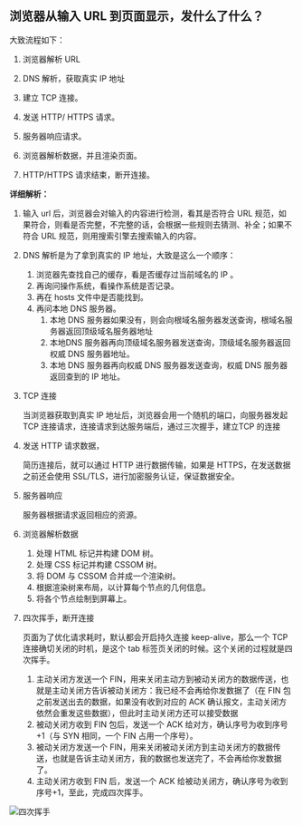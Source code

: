 ## 浏览器从输入 URL 到页面显示，发什么了什么？

大致流程如下：

1. 浏览器解析 URL
2. DNS 解析，获取真实 IP 地址
3. 建立 TCP 连接。
4. 发送 HTTP/ HTTPS 请求。
5. 服务器响应请求。
6. 浏览器解析数据，并且渲染页面。

7. HTTP/HTTPS 请求结束，断开连接。

**详细解析：**

1. 输入 url 后，浏览器会对输入的内容进行检测，看其是否符合 URL 规范，如果符合，则看是否完整，不完整的话，会根据一些规则去猜测、补全；如果不符合 URL 规范，则用搜索引擎去搜索输入的内容。

2. DNS 解析是为了拿到真实的 IP 地址，大致是这么一个顺序：

   1. 浏览器先查找自己的缓存，看是否缓存过当前域名的 IP 。
   2. 再询问操作系统，看操作系统是否记录。
   3. 再在 hosts 文件中是否能找到。
   4. 再问本地 DNS 服务器。
      1. 本地 DNS 服务器如果没有，则会向根域名服务器发送查询，根域名服务器返回顶级域名服务器地址
      2. 本地DNS 服务器再向顶级域名服务器发送查询，顶级域名服务器返回权威 DNS 服务器地址。
      3. 本地 DNS 服务器再向权威 DNS 服务器发送查询，权威 DNS 服务器返回查到的 IP 地址。

3. TCP 连接

   当浏览器获取到真实 IP 地址后，浏览器会用一个随机的端口，向服务器发起 TCP 连接请求，连接请求到达服务端后，通过三次握手，建立TCP 的连接

4. 发送 HTTP 请求数据，

   简历连接后，就可以通过 HTTP 进行数据传输，如果是 HTTPS，在发送数据之前还会使用 SSL/TLS，进行加密服务认证，保证数据安全。

5. 服务器响应

   服务器根据请求返回相应的资源。

6. 浏览器解析数据

   1. 处理 HTML 标记并构建 DOM 树。
   2. 处理 CSS 标记并构建 CSSOM 树。
   3. 将 DOM 与 CSSOM 合并成一个渲染树。
   4. 根据渲染树来布局，以计算每个节点的几何信息。
   5. 将各个节点绘制到屏幕上。

7. 四次挥手，断开连接

   页面为了优化请求耗时，默认都会开启持久连接 keep-alive，那么一个 TCP 连接确切关闭的时机，是这个 tab 标签页关闭的时候。这个关闭的过程就是四次挥手。
   
   1. 主动关闭方发送一个 FIN，用来关闭主动方到被动关闭方的数据传送，也就是主动关闭方告诉被动关闭方：我已经不会再给你发数据了（在 FIN 包之前发送出去的数据，如果没有收到对应的 ACK 确认报文，主动关闭方依然会重发这些数据），但此时主动关闭方还可以接受数据
   2. 被动关闭方收到 FIN 包后，发送一个 ACK 给对方，确认序号为收到序号+1（与 SYN 相同，一个 FIN 占用一个序号）。
   3. 被动关闭方发送一个 FIN，用来关闭被动关闭方到主动关闭方的数据传送，也就是告诉主动关闭方，我的数据也发送完了，不会再给你发数据了。
   4. 主动关闭方收到 FIN 后，发送一个 ACK 给被动关闭方，确认序号为收到序号+1，至此，完成四次挥手。



![四次挥手](https://static.wangchuang.space/Images/Blogs/%E5%9B%9B%E6%AC%A1%E6%8C%A5%E6%89%8B.png)